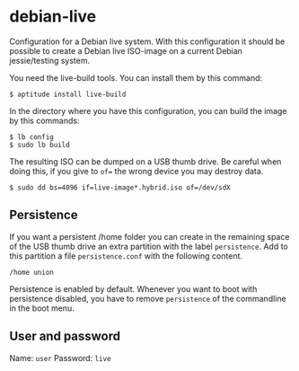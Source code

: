 debian-live
===========

Configuration for a Debian live system. With this configuration it should be
possible to create a Debian live ISO-image on a current Debian jessie/testing
system.

You need the live-build tools. You can install them by this command:
```
$ aptitude install live-build
```

In the directory where you have this configuration, you can build the image by
this commands:
```
$ lb config
$ sudo lb build
```

The resulting ISO can be dumped on a USB thumb drive. Be careful when doing this,
if you give to `of=` the wrong device you may destroy data.
```
$ sudo dd bs=4096 if=live-image*.hybrid.iso of=/dev/sdX
```

Persistence
-----------

If you want a persistent /home folder you can create in the remaining space of
the USB thumb drive an extra partition with the label `persistence`. Add to
this partition a file `persistence.conf` with the following content.
```
/home union
```

Persistence is enabled by default. Whenever you want to boot with persistence
disabled, you have to remove `persistence` of the commandline in the boot
menu.

User and password
-----------------

Name: `user`
Password: `live`
